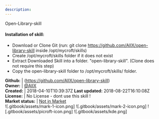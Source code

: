 ```yaml
---
description: 
---
```

Open-Library-skill

#### Installation of skill:
* Download or Clone Git (run: git clone https://github.com/AIIX/open-library-skill inside /opt/mycroft/skills)
* Create /opt/mycroft/skills folder if it does not exist
* Extract Downloaded Skill into a folder. "open-library-skill". (Clone does not require this step)
* Copy the open-library-skill folder to /opt/mycroft/skills/ folder.

**Github:** | (https://github.com/AIIX/open-library-skill)  
**Owner:** | [@AIIX](https://github.com/AIIX)  
**Created:** | 2018-04-10T10:39:37Z  **Last updated:** 2018-08-22T16:10:08Z  
**License:** | No License - dont use this skill !  
**Market status:** | [Not in Market](https://market.mycroft.ai/skill/)  
 ![.gitbook/assets/mark-1-icon.png]  ![.gitbook/assets/mark-2-icon.png]  ![.gitbook/assets/picroft-icon.png]  ![.gitbook/assets/kde.png]  
